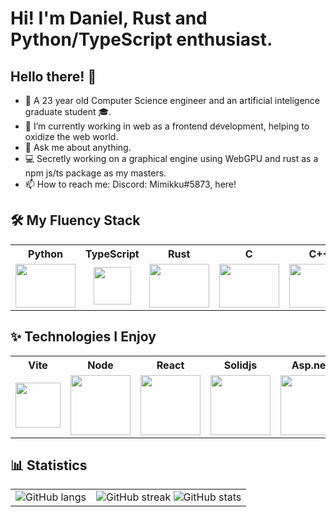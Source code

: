 # Hi! I'm Daniel, Rust and Python/TypeScript enthusiast.
## Hello there! 👋
- 🧑 A 23 year old Computer Science engineer and an artificial inteligence graduate student 🎓.
- 🔭 I’m currently working in web as a frontend development, helping to oxidize the web world.
- 💬 Ask me about anything.
- 💻 Secretly working on a graphical engine using WebGPU and rust as a npm js/ts package as my masters.
- 📫 How to reach me: Discord: Mimikku#5873, here!

## 🛠 My Fluency Stack
<table>
  <tr>
    <th>
      Python
    </th>
    <th>
      TypeScript
    </th>
    <th>
      Rust
    </th>
    <th>
      C
    </th>
    <th>
      C++
    </th>
    <th>
      C#
    </th>
  </tr>
  <tr>
    <td align="center" width="96">
      <img src="https://img.icons8.com/color/96/000000/python.png" width="96" height="70"/>
    </td>
    <td align="center" width="96">
      <img src="https://upload.wikimedia.org/wikipedia/commons/thumb/4/4c/Typescript_logo_2020.svg/1200px-Typescript_logo_2020.svg.png" width="60" height="60">
    </td>
    <td align="center" width="96">
      <img src="https://www.rust-lang.org/logos/rust-logo-256x256-blk.png" width="96" height="70">
    </td>
    <td align="center" width="96">
      <img src="https://img.icons8.com/color/96/000000/c-programming.png" width="96" height="70">
    </td>
    <td align="center" width="96">
      <img src="https://img.icons8.com/color/96/000000/c-plus-plus-logo.png" width="96" height="70">
    </td>
    <td align="center" width="96">
      <img src="https://img.icons8.com/color/96/000000/c-sharp-logo.png" width="96" height="70">
    </td>
  </tr>
</table>

## ✨ Technologies I Enjoy
<table>
  <tr>
    <th>
      Vite
    </th>
    <th>
      Node
    </th>
    <th>
      React
    </th>
    <th>
      Solidjs
    </th>
    <th>
      Asp.net
    </th>
    <th>
      FastAPI
    </th>
    <th>
      Torch
    </th>
    <th>
      OpenGL
    </th>
    <th>
      Vulkan
    </th>
    <th>
      WebAssembly
    </th>
  </tr>
  <tr>
    <td align="center" width="96">
      <img src="https://upload.wikimedia.org/wikipedia/commons/f/f1/Vitejs-logo.svg" width="72">
    </td>
    <td align="center" width="96">
      <img src="https://cdn-icons-png.flaticon.com/512/5968/5968322.png" width="96">
    </td>
    <td align="center" width="96">
      <img src="https://upload.wikimedia.org/wikipedia/commons/a/a7/React-icon.svg" width="96">
    </td>
    <td align="center" width="96">
      <img src="https://www.solidjs.com/img/logo/without-wordmark/logo.svg" width="96">
    </td>
    <td align="center" width="96">
      <img src="https://dyltqmyl993wv.cloudfront.net/assets/stacks/aspnet-core/img/aspnet-core-stack-110x117.png" width="96">
    </td>
    <td align="center" width="96">
      <img src="https://cdn.worldvectorlogo.com/logos/fastapi-1.svg">
    </td>
    <td align="center" width="96">
      <img src="https://upload.wikimedia.org/wikipedia/commons/1/10/PyTorch_logo_icon.svg">
    </td>
    <td align="center" width="96">
      <img src="https://upload.wikimedia.org/wikipedia/commons/e/e9/Opengl-logo.svg">
    </td>
    <td align="center" width="96">
      <img src="https://upload.wikimedia.org/wikipedia/commons/f/f8/Vulkan_API_logo.svg">
    </td>
    <td align="center" width="96">
      <img src="https://avatars.githubusercontent.com/u/37272798?v=4&s=400" width="72">
    </td>
  </tr>
</table>

## 📊 Statistics
<table>
<tr>
<td align="center" valign="center">
  <img src="https://github-readme-stats.vercel.app/api/top-langs/?username=Mimikkk&amp;hide=jupyter%20notebook&amp;layout=donut-vertical&amp;langs_count=12&amp;theme=merko" alt="GitHub langs" />
</td>
<td align="center" valign="center">
    <img src="https://streak-stats.demolab.com/?user=Mimikkk&amp;theme=merko" alt="GitHub streak" />
    <img src="https://github-readme-stats.vercel.app/api?username=Mimikkk&amp;show_icons=true&amp;locale=en&amp;theme=merko" alt="GitHub stats" />
</td>
</tr>
</table>
